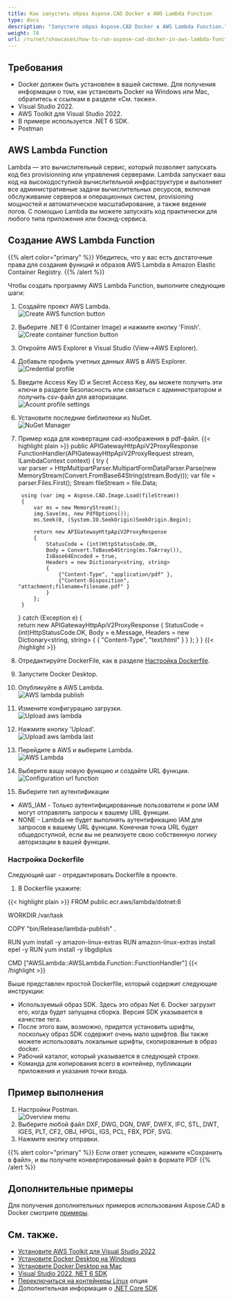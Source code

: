 ```yaml
---
title: Как запустить образ Aspose.CAD Docker в AWS Lambda Function
type: docs
description: "Запустите образ Aspose.CAD Docker в AWS Lambda Function."
weight: 74
url: /ru/net/showcases/how-to-run-aspose-cad-docker-in-aws-lambda-function/
---
```


## Требования
- Docker должен быть установлен в вашей системе. Для получения информации о том, как установить Docker на Windows или Mac, обратитесь к ссылкам в разделе «См. также».
- Visual Studio 2022.
- AWS Toolkit для Visual Studio 2022.
- В примере используется .NET 6 SDK.
- Postman

## AWS Lambda Function

Lambda — это вычислительный сервис, который позволяет запускать код без provisionning или управления серверами. Lambda запускает ваш код на высокодоступной вычислительной инфраструктуре и выполняет все административные задачи вычислительных ресурсов, включая обслуживание серверов и операционных систем, provisioning мощностей и автоматическое масштабирование, а также ведение логов. С помощью Lambda вы можете запускать код практически для любого типа приложения или бэкэнд-сервиса.

## Создание AWS Lambda Function

{{% alert color="primary" %}} 
Убедитесь, что у вас есть достаточные права для создания функций и образов AWS Lambda в Amazon Elastic Container Registry.
{{% /alert %}}

Чтобы создать программу AWS Lambda Function, выполните следующие шаги:
1. Создайте проект AWS Lambda.<br>
![Create AWS function button](/cad/_assets/showcases/aws/create-project.png)<br>
1. Выберите .NET 6 (Container Image) и нажмите кнопку 'Finish'.<br>
![Create container function button](/cad/_assets/showcases/aws/create-container.png)<br>
1. Откройте AWS Explorer в Visual Studio (View->AWS Explorer).
1. Добавьте профиль учетных данных AWS в AWS Explorer.<br>
![Credential profile](/cad/_assets/showcases/aws/add-aws-credentials-profile.png)<br>
1. Введите Access Key ID и Secret Access Key, вы можете получить эти ключи в разделе Безопасность или связаться с администратором и получить csv-файл для авторизации.<br>
![Acount profile settings](/cad/_assets/showcases/aws/account-profile.png)<br>
1. Установите последние библиотеки из NuGet.<br>
![NuGet Manager](/cad/_assets/showcases/aws/nuget-manager.png)<br>
1. Пример кода для конвертации cad-изображения в pdf-файл.
{{< highlight plain >}}
public APIGatewayHttpApiV2ProxyResponse FunctionHandler(APIGatewayHttpApiV2ProxyRequest stream, ILambdaContext context)
{
    try
    {            
        var parser = HttpMultipartParser.MultipartFormDataParser.Parse(new MemoryStream(Convert.FromBase64String(stream.Body)));
        var file = parser.Files.First();
        Stream fileStream = file.Data;

        using (var img = Aspose.CAD.Image.Load(fileStream))
        {
            var ms = new MemoryStream();
            img.Save(ms, new PdfOptions());
            ms.Seek(0, (System.IO.SeekOrigin)SeekOrigin.Begin);
          
            return new APIGatewayHttpApiV2ProxyResponse
            {
                StatusCode = (int)HttpStatusCode.OK,
                Body = Convert.ToBase64String(ms.ToArray()),
                IsBase64Encoded = true,
                Headers = new Dictionary<string, string>
                {
                    {"Content-Type", "application/pdf" },
                    {"Content-Disposition", "attachment;filename=filename.pdf" }
                }
            };
        }
    }
    catch (Exception e)
    {           
        return new APIGatewayHttpApiV2ProxyResponse
        {
            StatusCode = (int)HttpStatusCode.OK,
            Body = e.Message,
            Headers = new Dictionary<string, string>
            {
                {
                    "Content-Type", "text/html"
                }
            }
        };
    }
}
{{< /highlight >}}
1. Отредактируйте DockerFile, как в разделе <a href="#configuring-a-dockerfile">Настройка Dockerfile</a>.
1. Запустите Docker Desktop.
1. Опубликуйте в AWS Lambda.<br>
![AWS lambda publish](/cad/_assets/showcases/aws/publish-aws.png)<br>
1. Измените конфигурацию загрузки.<br>
![Upload aws lambda](/cad/_assets/showcases/aws/upload-aws-lambda.png)<br>
1. Нажмите кнопку 'Upload'.<br>
![Upload aws lambda last](/cad/_assets/showcases/aws/upload-aws-lambda-finish.png)<br>
1. Перейдите в AWS и выберите Lambda.<br>
![AWS Lambda](/cad/_assets/showcases/aws/select-aws-lambda.png)<br>
1. Выберите вашу новую функцию и создайте URL функции.<br>
![Configuration url function](/cad/_assets/showcases/aws/create-function-url.png)<br>
1. Выберите тип аутентификации
- AWS_IAM - Только аутентифицированные пользователи и роли IAM могут отправлять запросы к вашему URL функции.
- NONE - Lambda не будет выполнять аутентификацию IAM для запросов к вашему URL функции. Конечная точка URL будет общедоступной, если вы не реализуете свою собственную логику авторизации в вашей функции.

### Настройка Dockerfile

Следующий шаг - отредактировать Dockerfile в проекте.

1. В Dockerfile укажите:

{{< highlight plain >}}
FROM public.ecr.aws/lambda/dotnet:6

WORKDIR /var/task

COPY "bin/Release/lambda-publish"  .

RUN yum install -y amazon-linux-extras 
RUN amazon-linux-extras install epel -y
RUN yum install -y libgdiplus  

CMD ["AWSLambda::AWSLambda.Function::FunctionHandler"]
{{< /highlight >}}

Выше представлен простой Dockerfile, который содержит следующие инструкции:

- Используемый образ SDK. Здесь это образ Net 6. Docker загрузит его, когда будет запущена сборка. Версия SDK указывается в качестве тега.
- После этого вам, возможно, придется установить шрифты, поскольку образ SDK содержит очень мало шрифтов. Вы также можете использовать локальные шрифты, скопированные в образ docker.
- Рабочий каталог, который указывается в следующей строке.
- Команда для копирования всего в контейнер, публикации приложения и указания точки входа.

## Пример выполнения

1. Настройки Postman.<br>
![Overview menu](/cad/_assets/showcases/aws/postman-settings.png)<br>
1. Выберите любой файл DXF, DWG, DGN, DWF, DWFX, IFC, STL, DWT, IGES, PLT, CF2, OBJ, HPGL, IGS, PCL, FBX, PDF, SVG.
1. Нажмите кнопку отправки.

{{% alert color="primary" %}} 
Если ответ успешен, нажмите «Сохранить в файл», и вы получите конвертированный файл в формате PDF
{{% /alert %}}

## Дополнительные примеры

Для получения дополнительных примеров использования Aspose.CAD в Docker смотрите [примеры](https://github.com/aspose-cad/Aspose.CAD-Documentation).


## См. также.

- [Установите AWS Toolkit для Visual Studio 2022](https://marketplace.visualstudio.com/items?itemName=AmazonWebServices.AWSToolkitforVisualStudio2022)
- [Установите Docker Desktop на Windows](https://docs.docker.com/docker-for-windows/install/)
- [Установите Docker Desktop на Mac](https://docs.docker.com/docker-for-mac/install/)
- [Visual Studio 2022, NET 6 SDK](https://docs.microsoft.com/en-us/dotnet/core/install/windows?tabs=net60#dependencies)
- [Переключиться на контейнеры Linux](https://docs.docker.com/docker-for-windows/#switch-between-windows-and-linux-containers) опция
- Дополнительная информация о [.NET Core SDK](https://hub.docker.com/_/microsoft-dotnet-sdk)
